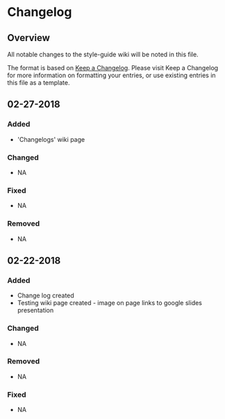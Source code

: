 # Changelog

## Overview

All notable changes to the style-guide wiki will be noted in this file.

The format is based on [Keep a Changelog](http://keepachangelog.com/en/1.0.0/).
Please visit Keep a Changelog for more information on formatting your entries, or use existing entries in this file as a template.

## 02-27-2018

### Added

- 'Changelogs' wiki page

### Changed

- NA

### Fixed

- NA

### Removed

- NA



## 02-22-2018

### Added

- Change log created
- Testing wiki page created - image on page links to google slides presentation

### Changed

- NA

### Removed

- NA

### Fixed

- NA
